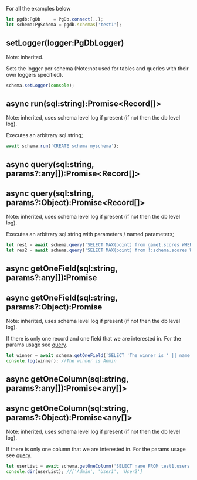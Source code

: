 For all the examples below 
```js
let pgdb:PgDb     = PgDb.connect(..);
let schema:PgSchema = pgdb.schemas['test1'];  
```

## setLogger(logger:PgDbLogger) 
Note: inherited.

Sets the logger per schema (Note:not used for tables and queries with their own loggers specified).
```js
schema.setLogger(console);
```

## async run(sql:string):Promise<Record[]>
Note: inherited, uses schema level log if present (if not then the db level log).

Executes an arbitrary sql string;
```js
await schema.run('CREATE schema myschema');
```

## async query(sql:string, params?:any[]):Promise<Record[]>
## async query(sql:string, params?:Object):Promise<Record[]>
<a name="query"></a>
Note: inherited, uses schema level log if present (if not then the db level log).

Executes an arbitrary sql string with parameters / named parameters;
```js
let res1 = await schema.query('SELECT MAX(point) from game1.scores WHERE name=$1 ', ['player1']);
let res2 = await schema.query('SELECT MAX(point) from !:schema.scores WHERE name=:name ', {schema:'game1', name:'player1'});
```

## async getOneField(sql:string, params?:any[]):Promise<any>
## async getOneField(sql:string, params?:Object):Promise<any>
Note: inherited, uses schema level log if present (if not then the db level log).

If there is only one record and one field that we are interested in. For the params usage see [query](#query).
```js
let winner = await schema.getOneField(`SELECT 'The winner is ' || name FROM test1.users LIMIT 1`);
console.log(winner); //The winner is Admin
```

## async getOneColumn(sql:string, params?:any[]):Promise<any[]>
## async getOneColumn(sql:string, params?:Object):Promise<any[]>
Note: inherited, uses schema level log if present (if not then the db level log).

If there is only one column that we are interested in. For the params usage see [query](#query).
```js
let userList = await schema.getOneColumn('SELECT name FROM test1.users');
console.dir(userList); //['Admin', 'User1', 'User2']
```
